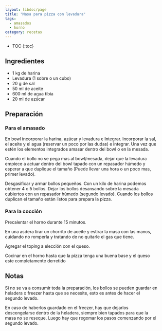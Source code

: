 ```yaml
---
layout: libdoc/page
title: "Masa para pizza con levadura"
tags: 
  - amasados
  - horno
category: recetas 
---
```


* TOC
{:toc}

## Ingredientes
* 1 kg de harina
* Levadura (1 sobre o un cubo)
* 20 g de sal
* 50 ml de aceite
* 600 ml de agua tibia
* 20 ml de azúcar

## Preparación
### Para el amasado
En bowl incorporar la harina, azúcar y levadura e Integrar. Incorporar la sal,
el aceite y el agua (reservar un poco por las dudas) e integrar. Una vez que
estén los elementos integrados amasar dentro del bowl o en la mesada.

Cuando el bollo no se pega mas al bowl/mesada, dejar que la levadura empiece a
actuar dentro del bowl tapado con un repasador húmedo y esperar a que duplique
el tamaño (Puede llevar una hora o un poco mas, primer levado).

Desgasificar y armar bollos pequeños. Con un kilo de harina podemos obtener 4 o
5 bollos. Dejar los bollos desansando sobre la mesada cubiertos con un repasador
húmedo (segundo levado). Cuando los bollos duplican el tamaño están      listos
para prepara la pizza.

### Para la cocción
Precalentar el horno durante 15 minutos.

En una asdera tirar un chorrito de aceite y estirar la masa con las manos,
cuidando no romperla y tratando de no quitarle el gas que tiene.

Agregar el toping a elección con el queso.

Cocinar en el horno hasta que la pizza tenga una buena base y el queso este completamente derretido

## Notas
Si no se va a consumir toda la preparación, los bollos se pueden guardar en
heladera o freezer hasta que se necesite, esto es antes de hacer el segundo
levado.

En caso de haberlos guardado en el freezer, hay que dejarlos descongelarse
dentro de la heladera, siempre bien tapados para que la masa no se reseque.
Luego hay que regomar los pasos comenzando por el segundo levado.
